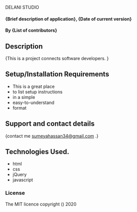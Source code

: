 DELANI STUDIO
#### {Brief description of application}, {Date of current version}
#### By **{List of contributors}**
## Description
{This is a project connects software developers. }
## Setup/Installation Requirements
* This is a great place
* to list setup instructions
* in a simple
* easy-to-understand
* format
## Support and contact details
{contact me sumeyahassan34@gmail.com .}


## Technologies Used.
* html
* css 
* jQuery
* javascript
### License
The MIT licence copyright () 2020

